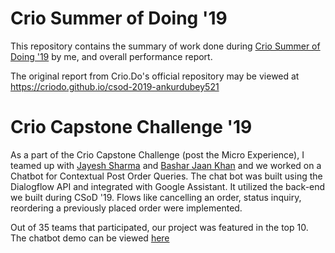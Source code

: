 # Crio Summer of Doing '19

This repository contains the summary of work done during [Crio Summer of Doing '19](https://www.crio.do/csod) by me, and overall performance report. 

The original report from Crio.Do's official repository may be viewed at https://criodo.github.io/csod-2019-ankurdubey521


# Crio Capstone Challenge '19

As a part of the Crio Capstone Challenge (post the Micro Experience), I teamed up with [Jayesh Sharma](https://github.com/WJayesh) and [Bashar Jaan Khan](https://github.com/thisHermit?tab=repositories) and we worked on a Chatbot for Contextual Post Order Queries. The chat bot was built using the Dialogflow API and integrated with Google Assistant. It utilized the back-end we built during CSoD '19. Flows like cancelling an order, status inquiry, reordering a previously placed order were implemented.

Out of 35 teams that participated, our project was featured in the top 10. The chatbot demo can be viewed [here](https://drive.google.com/open?id=1AB5gBmxA11_s0RECXKku5A8eUEMj6gct)
